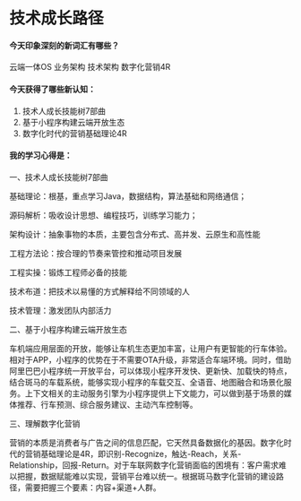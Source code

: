 # 技术成长路径

#### 今天印象深刻的新词汇有哪些？

云端一体OS	业务架构	技术架构	数字化营销4R

#### 今天获得了哪些新认知：

1. 技术人成长技能树7部曲
2. 基于小程序构建云端开放生态
3. 数字化时代的营销基础理论4R

#### 我的学习心得是：

一、技术人成长技能树7部曲

基础理论：根基，重点学习Java，数据结构，算法基础和网络通信；

源码解析：吸收设计思想、编程技巧，训练学习能力；

架构设计：抽象事物的本质，主要包含分布式、高并发、云原生和高性能

工程方法论：按合理的节奏来管控和推动项目发展

工程实操：锻炼工程师必备的技能

技术布道：把技术以易懂的方式解释给不同领域的人

技术管理：激发团队内部活力

二、基于小程序构建云端开放生态

车机端应用层面的开放，能够让车机生态更加丰富，让用户有更智能的行车体验。相对于APP，小程序的优势在于不需要OTA升级，非常适合车端环境。同时，借助阿里巴巴小程序统一开放平台，可以体现小程序开发快、更新快、加载快的特点，结合斑马的车载系统，能够实现小程序的车载交互、全语音、地图融合和场景化服务。上下文相关的主动服务引擎为小程序提供上下文能力，可以做到基于场景的媒体推荐、行车预测、综合服务建议、主动汽车控制等。

三、理解数字化营销

营销的本质是消费者与广告之间的信息匹配，它天然具备数据化的基因。数字化时代的营销基础理论是4R，即识别-Recognize，触达-Reach，关系-Relationship，回报-Return。对于车联网数字化营销面临的困境有：客户需求难以把握，数据赋能难以实现，营销平台难以统一。根据斑马数字化营销的建设路径，需要把握三个要素：内容+渠道+人群。